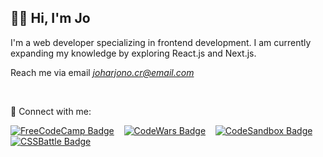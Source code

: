 ## 👋🏻 Hi, I'm Jo

I'm a web developer specializing in frontend development. I am currently expanding my knowledge by exploring React.js and Next.js.

Reach me via email _[joharjono.cr@email.com](mailto:joharjono.cr@email.com)_

<br/>

🔗 Connect with me:
<br/>

[![FreeCodeCamp Badge](https://img.shields.io/badge/FreeCodeCamp-0A0A23?style=for-the-badge&logo=freecodecamp&logoColor=white)](https://www.freecodecamp.org/fcc6528de24-19fc-4fac-8a9d-8c7fa2c8419c) &nbsp;&nbsp; [![CodeWars Badge](https://img.shields.io/badge/CodeWars-f05656?style=for-the-badge&logo=codewars&logoColor=white)](https://www.codewars.com/users/t17j1) &nbsp;&nbsp; [![CodeSandbox Badge](https://img.shields.io/badge/CodeSandbox-000000?style=for-the-badge&logo=codesandbox&logoColor=white)](https://codesandbox.io/u/joharjono) &nbsp;&nbsp; [![CSSBattle Badge](https://img.shields.io/badge/CSSBattle-FFD700?style=for-the-badge&logo=cssbattle&logoColor=black)](https://cssbattle.dev/player/joharjono)
